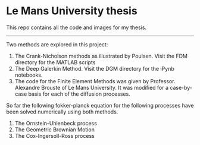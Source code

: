 # Le Mans University thesis

This repo contains all the code and images for my thesis.

---
Two methods are explored in this project:
1. The Crank-Nicholson methods as illustrated by Poulsen. Visit the FDM directory for the MATLAB scripts
2. The Deep Galerkin Method. Visit the DGM directory for the iPynb notebooks.
3. The code for the Finite Element Methods was given by Professor. Alexandre Brouste of Le Mans University. It was modified for a case-by-case basis for each of the diffusion processes.

So far the following fokker-planck equation for the following processes have been solved numerically using both methods.
1. The Ornstein-Uhlenbeck process
2. The Geometric Brownian Motion
3. The Cox-Ingersoll-Ross process

